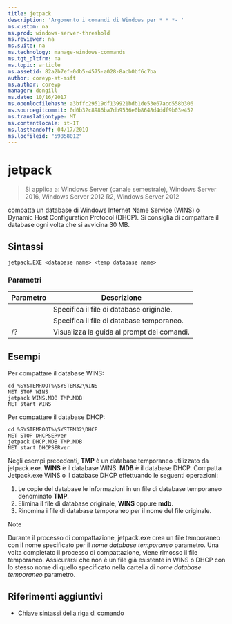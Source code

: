 ```yaml
---
title: jetpack
description: 'Argomento i comandi di Windows per * * *- '
ms.custom: na
ms.prod: windows-server-threshold
ms.reviewer: na
ms.suite: na
ms.technology: manage-windows-commands
ms.tgt_pltfrm: na
ms.topic: article
ms.assetid: 82a2b7ef-0db5-4575-a028-8acb0bf6c7ba
author: coreyp-at-msft
ms.author: coreyp
manager: dongill
ms.date: 10/16/2017
ms.openlocfilehash: a3bffc29519df139921bdb1de53e67acd558b306
ms.sourcegitcommit: 0d0b32c8986ba7db9536e0b8648d4ddf9b03e452
ms.translationtype: MT
ms.contentlocale: it-IT
ms.lasthandoff: 04/17/2019
ms.locfileid: "59858012"
---
```

# <a name="jetpack"></a>jetpack

>Si applica a: Windows Server (canale semestrale), Windows Server 2016, Windows Server 2012 R2, Windows Server 2012

compatta un database di Windows Internet Name Service (WINS) o Dynamic Host Configuration Protocol (DHCP). Si consiglia di compattare il database ogni volta che si avvicina 30 MB. 

## <a name="syntax"></a>Sintassi
```
jetpack.EXE <database name> <temp database name>
```

### <a name="parameters"></a>Parametri
|Parametro|Descrizione|
|-------|--------|
|<database name>|Specifica il file di database originale.|
|<temp database name>|Specifica il file di database temporaneo.|
|/?|Visualizza la guida al prompt dei comandi.|

## <a name="BKMK_Examples"></a>Esempi
Per compattare il database WINS:
```
cd %SYSTEMROOT%\SYSTEM32\WINS
NET STOP WINS
jetpack WINS.MDB TMP.MDB
NET start WINS
```
Per compattare il database DHCP:
```
cd %SYSTEMROOT%\SYSTEM32\DHCP
NET STOP DHCPSERver
jetpack DHCP.MDB TMP.MDB
NET start DHCPSERver
```
Negli esempi precedenti, **TMP** è un database temporaneo utilizzato da jetpack.exe. **WINS** è il database WINS. **MDB** è il database DHCP.
Compatta Jetpack.exe WINS o il database DHCP effettuando le seguenti operazioni:
1.  Le copie del database le informazioni in un file di database temporaneo denominato **TMP**.
2.  Elimina il file di database originale, **WINS** oppure **mdb**.
3.  Rinomina i file di database temporaneo per il nome del file originale.

> [!NOTE]
> Durante il processo di compattazione, jetpack.exe crea un file temporaneo con il nome specificato per il *nome database temporaneo* parametro. Una volta completato il processo di compattazione, viene rimosso il file temporaneo. Assicurarsi che non è un file già esistente in WINS o DHCP con lo stesso nome di quello specificato nella cartella di *nome database temporaneo* parametro.

## <a name="additional-references"></a>Riferimenti aggiuntivi
-   [Chiave sintassi della riga di comando](command-line-syntax-key.md)
